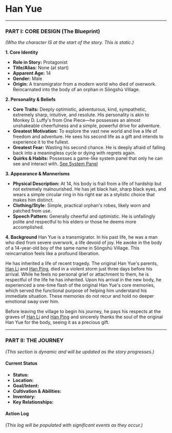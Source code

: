 # Han Yue

---

### **PART I: CORE DESIGN (The Blueprint)**
*(Who the character IS at the start of the story. This is static.)*

**1. Core Identity**
* **Role in Story:** Protagonist
* **Title/Alias:** None (at start)
* **Apparent Age:** 14
* **Gender:** Male
* **Origin:** A transmigrator from a modern world who died of overwork. Reincarnated into the body of an orphan in Sōngshù Village.

**2. Personality & Beliefs**
* **Core Traits:** Deeply optimistic, adventurous, kind, sympathetic, extremely sharp, intuitive, and resolute. His personality is akin to Monkey D. Luffy's from One Piece—he possesses an almost unshakeable cheerfulness and a simple, powerful drive for adventure.
* **Greatest Motivation:** To explore the vast new world and live a life of freedom and adventure. He sees his second life as a gift and intends to experience it to the fullest.
* **Greatest Fear:** Wasting his second chance. He is deeply afraid of falling back into a meaningless cycle or dying with regrets again.
* **Quirks & Habits:** Possesses a game-like system panel that only he can see and interact with. [See System Panel](./system_panel.md)

**3. Appearance & Mannerisms**
* **Physical Description:** At 14, his body is frail from a life of hardship but not extremely malnourished. He has jet black hair, sharp black eyes, and wears a simple circular ring in his right ear as a stylistic choice that makes him distinct.
* **Clothing/Style:** Simple, practical orphan's robes, likely worn and patched from use.
* **Speech Pattern:** Generally cheerful and optimistic. He is unfailingly polite and respectful to his elders or those he deems more accomplished.

**4. Background**
Han Yue is a transmigrator. In his past life, he was a man who died from severe overwork, a life devoid of joy. He awoke in the body of a 14-year-old boy of the same name in Sōngshù Village. This reincarnation feels like a profound liberation.

He has inherited a life of recent tragedy. The original Han Yue's parents, [Han Li](./han_li.md) and [Han Ping](./han_ping.md), died in a violent storm just three days before his arrival. While he feels no personal grief or attachment to them, he is respectful of the life he has inherited. Upon his arrival in the new body, he experienced a one-time flash of the original Han Yue's core memories, which served the functional purpose of helping him understand his immediate situation. These memories do not recur and hold no deeper emotional sway over him.

Before leaving the village to begin his journey, he pays his respects at the graves of [Han Li](./han_li.md) and [Han Ping](./han_ping.md) and sincerely thanks the soul of the original Han Yue for the body, seeing it as a precious gift.

---

### **PART II: THE JOURNEY**
*(This section is dynamic and will be updated as the story progresses.)*

#### **Current Status**
* **Status:**
* **Location:**
* **Goal/Intent:**
* **Cultivation & Abilities:**
* **Inventory:**
* **Key Relationships:**

#### **Action Log**
*(This log will be populated with significant events as they occur.)*
